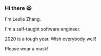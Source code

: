 ### Hi there :smiley:

I'm Leslie Zhang.

I'm a self-taught software engineer.

2020 is a tough year. Wish everybody well!

Please wear a mask!
